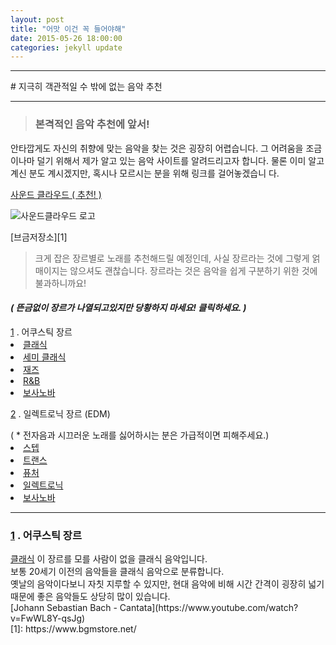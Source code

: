 ```yaml
---
layout: post
title: "어맛 이건 꼭 들어야해"
date: 2015-05-26 18:00:00
categories: jekyll update
---
```


<p><hr></hr></p>
# 지극히 객관적일 수 밖에 없는 음악 추천
<p><hr></hr></p>

> ### 본격적인 음악 추천에 앞서!
  안타깝게도 자신의 취향에 맞는 음악을 찾는 것은 굉장히 어렵습니다. 그 어려움을
 조금이나마 덜기 위해서 제가 알고 있는 음악 사이트를 알려드리고자 합니다. 물론
 이미 알고 계신 분도 계시겠지만, 혹시나 모르시는 분을 위해 링크를 걸어놓겠습니
 다.
 
 [사운드 클라우드 ( 추천! )](https://soundcloud.com)
 
![사운드클라우드 로고](http://www.cfse.cam.ac.uk/Sounddloud_logo/image_preview)

 [브금저장소][1]
 
 > 크게 잡은 장르별로 노래를 추천해드릴 예정인데, 사실 장르라는 것에 그렇게 얽매이지는 않으셔도
  괜찮습니다. 장르라는 것은 음악을 쉽게 구분하기 위한 것에 불과하니까요!
  
#### *( 뜬금없이 장르가 나열되고있지만 당황하지 마세요! 클릭하세요. )*
<p></p>

<div>
  <a href = "#ac" id = acu>1</a>
  . 어쿠스틱 장르
  <li class = liclass>
    <a href = "#1-1" id = classic>클래식</a>
  </li>
  <li class = liclass>
    <a href = "#1-2" id = semi classic>세미 클래식</a>
  </li>
  <li class = liclass>
    <a href = "#1-3" id = jazz>재즈</a>
  </li>
  <li class = liclass>
    <a href = "#1-4" id = R&B>R&B</a>
  </li>
  <li class = liclass>
    <a href = "#1-5" id = bossanova>보사노바</a>
  </li>
  <p></p>
  <a href = "#el">2</a>
  . 일렉트로닉 장르 (EDM)
  <p></p>( * 전자음과 시끄러운 노래를 싫어하시는 분은 가급적이면 피해주세요.)
  <li class = liclass>
    <a href = "#2-1" id = step>스텝</a>
  </li>
  <li class = liclass>
    <a href = "#2-2" id = semi trance>트랜스</a>
  </li>
  <li class = liclass>
    <a href = "#2-3" id = future>퓨처</a>
  </li>
  <li class = liclass>
    <a href = "#2-4" id = electronic>일렉트로닉</a>
  </li>
  <li class = liclass>
    <a href = "#2-5" id = bossanova>보사노바</a>
  </li>
</div>
<p><hr></hr></p>

<div>
  <h3>
  <a href = "#acu" id = ac>1</a>
  . 어쿠스틱 장르
  </h3>
  <a href = "#classic" id = 1-1>클래식</a>
  이 장르를 모를 사람이 없을 클래식 음악입니다.
  <br>보통 20세기 이전의 음악들을 클래식 음악으로 분류합니다. 
  <br>옛날의 음악이다보니 자칫 지루할 수 있지만, 현대 음악에 비해 시간 간격이
  굉장히 넓기 때문에 좋은 음악들도 상당히 많이 있습니다. 
  <br>[Johann Sebastian Bach - Cantata](https://www.youtube.com/watch?v=FwWL8Y-qsJg)
  
</div>
[1]: https://www.bgmstore.net/
